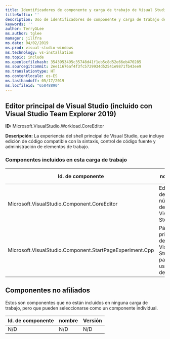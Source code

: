 ```yaml
---
title: Identificadores de componente y carga de trabajo de Visual Studio Team Explorer 2019
titleSuffix: ''
description: Uso de identificadores de componente y carga de trabajo de Visual Studio para proporcionar herramientas de pruebas integradas para evaluadores generalistas
keywords: ''
author: TerryGLee
ms.author: tglee
manager: jillfra
ms.date: 04/02/2019
ms.prod: visual-studio-windows
ms.technology: vs-installation
ms.topic: include
ms.openlocfilehash: 3543953495c35748d41f1eb5c8d52e66eb470285
ms.sourcegitcommit: 2ee11676af4f3fc5729934d52541e9871fb43ee9
ms.translationtype: HT
ms.contentlocale: es-ES
ms.lasthandoff: 05/17/2019
ms.locfileid: "65848890"
---
```

## <a name="visual-studio-core-editor-included-with-visual-studio-team-explorer-2019"></a>Editor principal de Visual Studio (incluido con Visual Studio Team Explorer 2019)

**ID:** Microsoft.VisualStudio.Workload.CoreEditor

**Descripción:** La experiencia del shell principal de Visual Studio, que incluye edición de código compatible con la sintaxis, control de código fuente y administración de elementos de trabajo.

### <a name="components-included-by-this-workload"></a>Componentes incluidos en esta carga de trabajo

Id. de componente | nombre | Versión | Tipo de dependencia
--- | --- | --- | ---
Microsoft.VisualStudio.Component.CoreEditor | Editor de núcleo de Visual Studio | 16.0.28315.86 | Obligatorio
Microsoft.VisualStudio.Component.StartPageExperiment.Cpp | Página principal de Visual Studio para usuarios de C++ | 16.0.28315.86 | Optional

## <a name="unaffiliated-components"></a>Componentes no afiliados

Estos son componentes que no están incluidos en ninguna carga de trabajo, pero que pueden seleccionarse como un componente individual.

Id. de componente | nombre | Versión
--- | --- | ---
N/D | N/D | N/D
